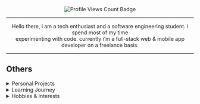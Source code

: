 <div align="center">
    <img src="https://komarev.com/ghpvc/?username=O12097&amp;style=for-the-badge" alt="Profile Views Count Badge"></p>
    <hr>
    <p>
        Hello there, i am a tech enthusiast and a software engineering student. 
        i spend most of my time <br> experimenting with code. currently i'm a 
        full-stack web & mobile app developer on a freelance basis.
    </p>
</div>
<hr>
<h2>Others</h2>
<details>
    <summary>Personal Projects</summary>
    <br />
    Here are some of my personal projects you might want to check out:
    <br />
    <br />
    <ul>
        <li>soon</li>
        <li>soon</li>
        <li>soon</li>
    </ul>
</details>
<details>
    <summary>Learning Journey</summary>
    <br />
    Discover what I've been learning and experimenting with:
    <br />
    <br />
    <ul>
        <li>soon</li>
        <li>soon</li>
        <li>soon</li>
        <li>soon</li>
    </ul>
</details>
<details>
    <summary>Hobbies & Interests</summary>
    <br />
    Learn about my hobbies and interests outside of coding:
    <br />
    <ul>
        <li>soon</li>
        <li>soon</li>
    </ul>
</details>
